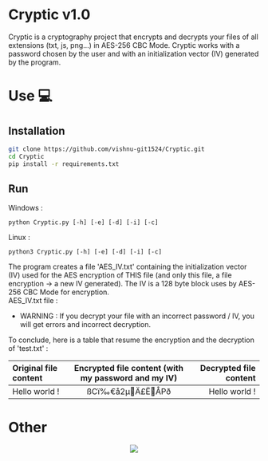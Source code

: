 # Cryptic v1.0
Cryptic is a cryptography project  that encrypts and decrypts your files of all extensions (txt, js, png...) in AES-256 CBC Mode. Cryptic works with a password chosen by the user and with an initialization vector (IV) generated by the program.

# Use 💻
## Installation
```bash
git clone https://github.com/vishnu-git1524/Cryptic.git
cd Cryptic
pip install -r requirements.txt
```

## Run
Windows :
```
python Cryptic.py [-h] [-e] [-d] [-i] [-c]
```

Linux :
```
python3 Cryptic.py [-h] [-e] [-d] [-i] [-c]
```


The program creates a file 'AES_IV.txt' containing the initialization vector (IV) used for the AES encryption of THIS file (and only this file, a file encryption -> a new IV generated). The IV is a 128 byte block uses by AES-256 CBC Mode for encryption.<br />
AES_IV.txt file :


- WARNING : If you decrypt your file with an incorrect password / IV, you will get errors and incorrect decryption.


To conclude, here is a table that resume the encryption and the decryption of 'test.txt' :

| Original file content | Encrypted file content (with my password and my IV) | Decrypted file content |
| :---                  |     :---:                                           |                   ---: |
| Hello world !         | ßCï‰€å2µÄ£ËÅPð                                    | Hello world !          |

# Other
<p align="center">
  <img src="https://img.shields.io/badge/Written%20In-Python-blue?style=for-the-badge">
</p>